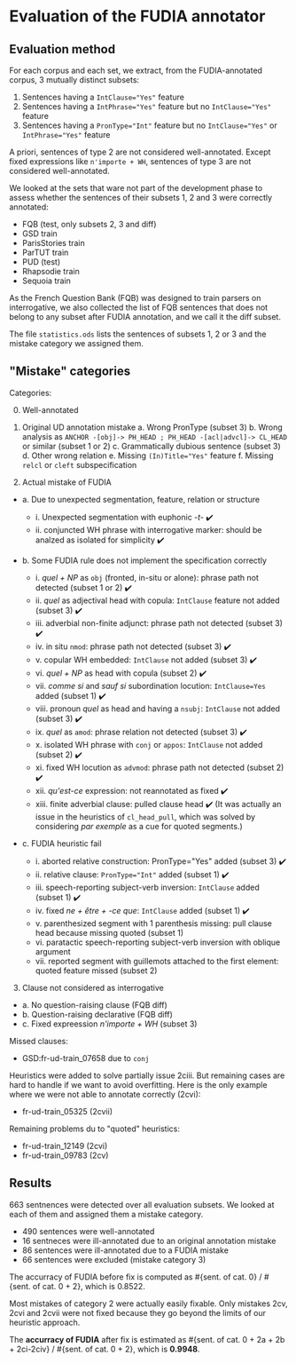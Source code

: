 # Evaluation of the FUDIA annotator

## Evaluation method

For each corpus and each set, we extract, from the FUDIA-annotated corpus, 3 mutually distinct subsets:
 1. Sentences having a `IntClause="Yes"` feature
 2. Sentences having a `IntPhrase="Yes"` feature but no `IntClause="Yes"` feature
 3. Sentences having a `PronType="Int"` feature but no `IntClause="Yes"` or `IntPhrase="Yes"` feature

A priori, sentences of type 2 are not considered well-annotated. Except fixed expressions like `n'importe + WH`, sentences of type 3 are not considered well-annotated.

We looked at the sets that ware not part of the development phase to assess whether the sentences of their subsets 1, 2 and 3 were correctly annotated:
 * FQB (test, only subsets 2, 3 and diff)
 * GSD train
 * ParisStories train
 * ParTUT train
 * PUD (test)
 * Rhapsodie train
 * Sequoia train

As the French Question Bank (FQB) was designed to train parsers on interrogative, we also collected the list of FQB sentences that does not belong to any subset after FUDIA annotation, and we call it the diff subset.

The file `statistics.ods` lists the sentences of subsets 1, 2 or 3 and the mistake category we assigned them.

## "Mistake" categories

Categories:

 0. Well-annotated

 1. Original UD annotation mistake
  a. Wrong PronType (subset 3)
  b. Wrong analysis as `ANCHOR -[obj]-> PH_HEAD ; PH_HEAD -[acl|advcl]-> CL_HEAD` or similar (subset 1 or 2)
  c. Grammatically dubious sentence (subset 3)
  d. Other wrong relation
  e. Missing `(In)Title="Yes"` feature
  f. Missing `relcl` or `cleft` subspecification

 2. Actual mistake of FUDIA
  - a. Due to unexpected segmentation, feature, relation or structure
    - i. Unexpected segmentation with euphonic *-t-* :heavy_check_mark:
    - ii. conjuncted WH phrase with interrogative marker: should be analzed as isolated for simplicity :heavy_check_mark:

  - b. Some FUDIA rule does not implement the specification correctly
    - i. *quel + NP* as `obj` (fronted, in-situ or alone): phrase path not detected (subset 1 or 2) :heavy_check_mark:
    - ii. *quel* as adjectival head with copula: `IntClause` feature not added (subset 3) :heavy_check_mark: 
    - iii. adverbial non-finite adjunct: phrase path not detected (subset 3) :heavy_check_mark:
    - iv. in situ `nmod`: phrase path not detected (subset 3) :heavy_check_mark:
    - v. copular WH embedded: `IntClause` not added (subset 3) :heavy_check_mark:
    - vi. *quel + NP* as head with copula (subset 2) :heavy_check_mark:
    - vii. *comme si* and *sauf si* subordination locution: `IntClause=Yes` added (subset 1) :heavy_check_mark:
    - viii. pronoun *quel* as head and having a `nsubj`: `IntClause` not added (subset 3) :heavy_check_mark:
    - ix. *quel* as `amod`: phrase relation not detected (subset 3) :heavy_check_mark:
    - x. isolated WH phrase with `conj` or `appos`: `IntClause` not added (subset 2) :heavy_check_mark:
    - xi. fixed WH locution as `advmod`: phrase path not detected (subset 2) :heavy_check_mark:
    - xii. *qu'est-ce* expression: not reannotated as fixed :heavy_check_mark:
    - xiii. finite adverbial clause: pulled clause head :heavy_check_mark: (It was actually an issue in the heuristics of `cl_head_pull`, which was solved by considering *par exemple* as a cue for quoted segments.)
   
  - c. FUDIA heuristic fail
    - i. aborted relative construction: PronType="Yes" added (subset 3) :heavy_check_mark:
    - ii. relative clause: `PronType="Int"` added (subset 1) :heavy_check_mark:
    - iii. speech-reporting subject-verb inversion: `IntClause` added (subset 1) :heavy_check_mark:
    - iv. fixed *ne + être + -ce que*: `IntClause` added (subset 1) :heavy_check_mark:
    - v. parenthesized segment with 1 parenthesis missing: pull clause head because missing quoted (subset 1)
    - vi. paratactic speech-reporting subject-verb inversion with oblique argument
    - vii. reported segment with guillemots attached to the first element: quoted feature missed (subset 2)

 3. Clause not considered as interrogative
  - a. No question-raising clause (FQB diff)
  - b. Question-raising declarative (FQB diff)
  - c. Fixed expreession *n'importe + WH* (subset 3)

Missed clauses:
 * GSD:fr-ud-train_07658 due to `conj`

Heuristics were added to solve partially issue 2ciii. But remaining cases are hard to handle if we want to avoid overfitting. Here is the only example where we were not able to annotate correctly (2cvi):
 * fr-ud-train_05325 (2cvii)

Remaining problems du to "quoted" heuristics:
 * fr-ud-train_12149 (2cvi)
 * fr-ud-train_09783 (2cv)

## Results

663 sentnences were detected over all evaluation subsets. We looked at each of them and assigned them a mistake category.
 * 490 sentences were well-annotated
 * 16 sentneces were ill-annotated due to an original annotation mistake
 * 86 sentences were ill-annotated due to a FUDIA mistake
 * 66 sentences were excluded (mistake category 3)

The accurracy of FUDIA before fix is computed as #{sent. of cat. 0} / #{sent. of cat. 0 + 2}, which is 0.8522.

Most mistakes of category 2 were actually easily fixable. Only mistakes 2cv, 2cvi and 2cvii were not fixed because they go beyond the limits of our heuristic approach.

The **accurracy of FUDIA** after fix is estimated as #{sent. of cat. 0 + 2a + 2b + 2ci-2civ} / #{sent. of cat. 0 + 2}, which is **0.9948**.